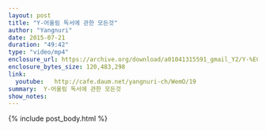 ```yaml
---
layout: post
title: "Y-어울림 독서에 관한 모든것"
author: "Yangnuri"
date: 2015-07-21
duration: "49:42"
type: "video/mp4"
enclosure_url: https://archive.org/download/a01041315591_gmail_Y2/Y-%EC%96%B4%EC%9A%B8%EB%A6%BC%20%EB%8F%85%EC%84%9C%EC%97%90%20%EA%B4%80%ED%95%9C%20%EB%AA%A8%EB%93%A0%EA%B2%832.mp4
enclosure_bytes_size: 120,483,298 
link:
  youtube:   http://cafe.daum.net/yangnuri-ch/WemO/19
summary:  Y-어울림 독서에 관한 모든것
show_notes:
---
```


{% include post_body.html %}

